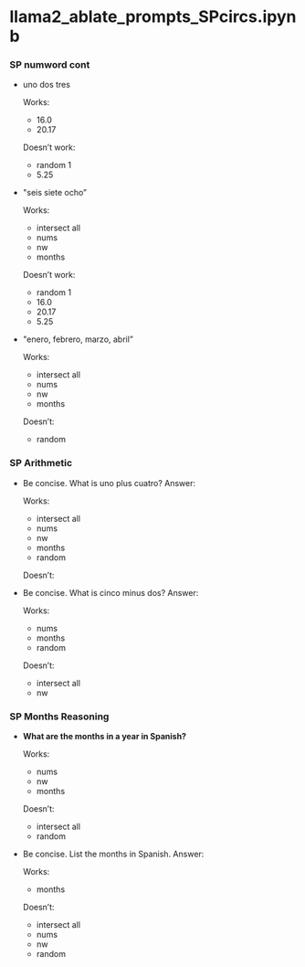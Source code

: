 # llama2_ablate_prompts_SPcircs.ipynb

### SP numword cont

- uno dos tres
    
    Works:
    
    - 16.0
    - 20.17
    
    Doesn’t work:
    
    - random 1
    - 5.25
- "seis siete ocho”
    
    Works:
    
    - intersect all
    - nums
    - nw
    - months
    
    Doesn’t work:
    
    - random 1
    - 16.0
    - 20.17
    - 5.25
- "enero, febrero, marzo, abril”
    
    Works:
    
    - intersect all
    - nums
    - nw
    - months
    
    Doesn’t:
    
    - random

### SP Arithmetic

- Be concise. What is uno plus cuatro? Answer:
    
    Works:
    
    - intersect all
    - nums
    - nw
    - months
    - random
    
    Doesn’t:
    
- Be concise. What is cinco minus dos? Answer:
    
    Works:
    
    - nums
    - months
    - random
    
    Doesn’t:
    
    - intersect all
    - nw

### SP Months Reasoning

- **What are the months in a year in Spanish?**
    
    Works:
    
    - nums
    - nw
    - months
    
    Doesn’t:
    
    - intersect all
    - random
- Be concise. List the months in Spanish. Answer:
    
    Works:
    
    - months
    
    Doesn’t:
    
    - intersect all
    - nums
    - nw
    - random